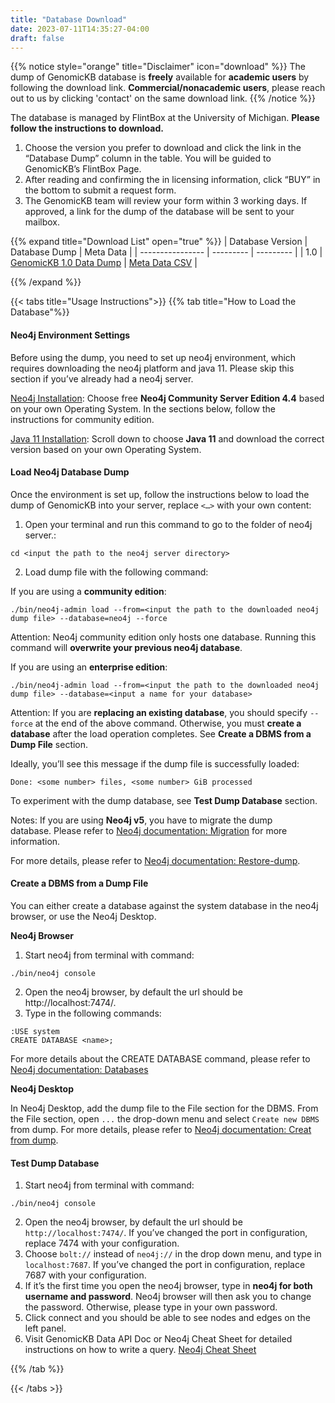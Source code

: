 ```yaml
---
title: "Database Download"
date: 2023-07-11T14:35:27-04:00
draft: false
---
```


{{% notice style="orange" title="Disclaimer" icon="download" %}}
The dump of GenomicKB database is **freely** available for **academic users** by following the download link. **Commercial/nonacademic users**, please reach out to us by clicking 'contact' on the same download link.
{{% /notice %}}

The database is managed by FlintBox at the University of Michigan. **Please follow the instructions to download.**
1. Choose the version you prefer to download and click the link in the “Database Dump” column in the table. You will be guided to GenomicKB’s FlintBox Page.
2. After reading and confirming the in licensing information, click “BUY” in the bottom to submit a request form.
3. The GenomicKB team will review your form within 3 working days. If approved, a link for the dump of the database will be sent to your mailbox.

{{% expand title="Download List" open="true" %}}
| Database Version | Database Dump | Meta Data |
| ---------------- | --------- | --------- |
| 1.0 | [GenomicKB 1.0 Data Dump](https://umich.flintbox.com/technologies/811eeb39-f581-4752-a319-7eed6beb0a8e) | [Meta Data CSV](https://www.dropbox.com/s/d06auq2otg45nsn/cell_merged_metadata.csv?dl=0) |


{{% /expand %}}

{{< tabs title="Usage Instructions">}}
{{% tab title="How to Load the Database"%}}
#### Neo4j Environment Settings
Before using the dump, you need to set up neo4j environment, which requires downloading the neo4j platform and java 11. Please skip this section if you’ve already had a neo4j server. 

[Neo4j Installation](https://neo4j.com/download-center/#community): Choose free **Neo4j Community Server Edition 4.4** based on your own Operating System. In the sections below, follow the instructions for community edition.

[Java 11 Installation](https://www.oracle.com/java/technologies/downloads/#java11): Scroll down to choose **Java 11** and download the correct version based on your own Operating System.

#### Load Neo4j Database Dump

Once the environment is set up, follow the instructions below to load the dump of GenomicKB into your server, replace `<…>` with your own content:

1. Open your terminal and run this command to go to the folder of neo4j server.: 
```
cd <input the path to the neo4j server directory>
```
2. Load dump file with the following command: 

If you are using a **community edition**:
```
./bin/neo4j-admin load --from=<input the path to the downloaded neo4j dump file> --database=neo4j --force
```
Attention: Neo4j community edition only hosts one database. Running this command will **overwrite your previous neo4j database**.

If you are using an **enterprise edition**:
```
./bin/neo4j-admin load --from=<input the path to the downloaded neo4j dump file> --database=<input a name for your database>
```
Attention: If you are **replacing an existing database**, you should specify `--force` at the end of the above command. Otherwise, you must **create a database** after the load operation completes. See **Create a DBMS from a Dump File** section.


Ideally, you’ll see this message if the dump file is successfully loaded: 
```
Done: <some number> files, <some number> GiB processed
```
To experiment with the dump database, see **Test Dump Database** section.

Notes:
If you are using **Neo4j v5**, you have to migrate the dump database. Please refer to [Neo4j documentation: Migration](https://neo4j.com/docs/upgrade-migration-guide/current/version-5/migration/) for more information.

For more details, please refer to [Neo4j documentation: Restore-dump](https://neo4j.com/docs/operations-manual/4.4/backup-restore/restore-dump/).

#### Create a DBMS from a Dump File
You can either create a database against the system database in the neo4j browser, or use the Neo4j Desktop.

**Neo4j Browser**

1. Start neo4j from terminal with command: 
```
./bin/neo4j console
```
2. Open the neo4j browser, by default the url should be http://localhost:7474/.
3. Type in the following commands:
```
:USE system
CREATE DATABASE <name>;
```
For more details about the CREATE DATABASE command, please refer to [Neo4j documentation: Databases](https://neo4j.com/docs/cypher-manual/4.4/administration/databases/)

**Neo4j Desktop**

In Neo4j Desktop, add the dump file to the File section for the DBMS. From the File section, open `...` the drop-down menu and select `Create new DBMS` from dump.
For more details, please refer to [Neo4j documentation: Creat from dump](https://neo4j.com/docs/desktop-manual/current/operations/create-from-dump/).

#### Test Dump Database
1. Start neo4j from terminal with command: 
```
./bin/neo4j console
```
2. Open the neo4j browser, by default the url should be `http://localhost:7474/`. If you’ve changed the port in configuration, replace 7474 with your configuration.
3. Choose `bolt://` instead of `neo4j://` in the drop down menu, and type in `localhost:7687`. If you’ve changed the port in configuration, replace 7687 with your configuration.
4. If it’s the first time you open the neo4j browser, type in **neo4j for both username and password**. Neo4j browser will then ask you to change the password. Otherwise, please type in your own password.
5. Click connect and you should be able to see nodes and edges on the left panel.
6. Visit GenomicKB Data API Doc or Neo4j Cheat Sheet for detailed instructions on how to write a query. [Neo4j Cheat Sheet](https://neo4j.com/docs/cypher-cheat-sheet/4/neo4j-community/)

{{% /tab %}}

{{< /tabs >}}